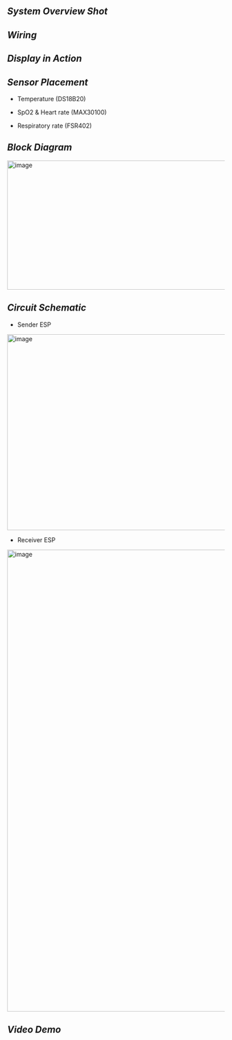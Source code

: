 ## *System Overview Shot*

## *Wiring*

## *Display in Action*

## *Sensor Placement*
*  Temperature (DS18B20)

*  SpO2 & Heart rate (MAX30100)

*  Respiratory rate (FSR402)
   
## *Block Diagram*
<img width="592" height="298" alt="image" src="https://github.com/user-attachments/assets/d182b694-970e-4ac6-901f-9663a56ea360" />

## *Circuit Schematic*
*  Sender ESP
<img width="861" height="452" alt="image" src="https://github.com/user-attachments/assets/9f57448d-474f-4a8e-9a62-6d52f3eb2da9" />

* Receiver ESP
<img width="684" height="1066" alt="image" src="https://github.com/user-attachments/assets/6c290f53-7296-467a-a792-1275cff86135" />

## *Video Demo*
